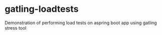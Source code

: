 # gatling-loadtests
Demonstration of performing load tests on aspring boot app using gatling stress tool
